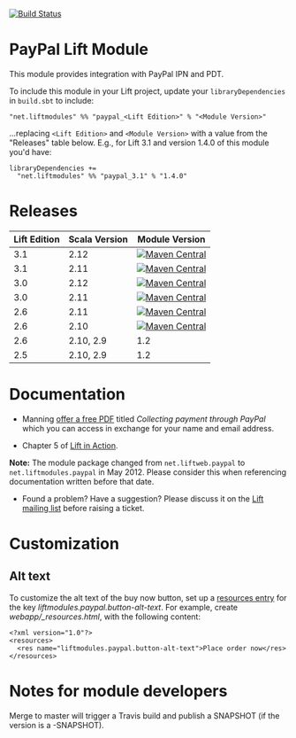 [![Build Status](https://travis-ci.org/liftmodules/paypal.svg?branch=master)](https://travis-ci.org/liftmodules/paypal)

PayPal Lift Module
==================

This module provides integration with PayPal IPN and PDT.

To include this module in your Lift project, update your `libraryDependencies` in `build.sbt` to include:


    "net.liftmodules" %% "paypal_<Lift Edition>" % "<Module Version>"

...replacing `<Lift Edition>` and `<Module Version>` with a value from the "Releases" table below.
E.g., for Lift 3.1 and version 1.4.0 of this module you'd have:


    libraryDependencies +=
      "net.liftmodules" %% "paypal_3.1" % "1.4.0"

Releases
========

| Lift Edition | Scala Version | Module Version |
|--------------|---------------|----------------|
| 3.1          | 2.12          | [![Maven Central](https://maven-badges.herokuapp.com/maven-central/net.liftmodules/paypal_3.1_2.12/badge.svg)](https://maven-badges.herokuapp.com/maven-central/net.liftmodules/paypal_3.1_2.12) |
| 3.1          | 2.11          | [![Maven Central](https://maven-badges.herokuapp.com/maven-central/net.liftmodules/paypal_3.1_2.11/badge.svg)](https://maven-badges.herokuapp.com/maven-central/net.liftmodules/paypal_3.1_2.11)  |
| 3.0          | 2.12    | [![Maven Central](https://maven-badges.herokuapp.com/maven-central/net.liftmodules/paypal_3.0_2.12/badge.svg)](https://maven-badges.herokuapp.com/maven-central/net.liftmodules/paypal_3.0_2.12) |
| 3.0          | 2.11    | [![Maven Central](https://maven-badges.herokuapp.com/maven-central/net.liftmodules/paypal_3.0_2.11/badge.svg)](https://maven-badges.herokuapp.com/maven-central/net.liftmodules/paypal_3.0_2.11) |
| 2.6          | 2.11          | [![Maven Central](https://maven-badges.herokuapp.com/maven-central/net.liftmodules/paypal_2.6_2.11/badge.svg)](https://maven-badges.herokuapp.com/maven-central/net.liftmodules/paypal_2.6_2.11) |
| 2.6          | 2.10          | [![Maven Central](https://maven-badges.herokuapp.com/maven-central/net.liftmodules/paypal_2.6_2.10/badge.svg)](https://maven-badges.herokuapp.com/maven-central/net.liftmodules/paypal_2.6_2.10) |
| 2.6          | 2.10, 2.9     | 1.2            |
| 2.5          | 2.10, 2.9     | 1.2            |


Documentation
=============

* Manning [offer a free PDF](http://www.manning.com/free/excerpt_perrett_a.html) titled _Collecting payment through PayPal_ which you can access in exchange for your name and email address.

* Chapter 5 of [Lift in Action](http://www.manning.com/perrett/).

**Note:** The module package changed from `net.liftweb.paypal` to `net.liftmodules.paypal` in May 2012.  Please consider this when referencing documentation written before that date.

* Found a problem?  Have a suggestion?  Please discuss it on the [Lift mailing list](https://groups.google.com/group/liftweb) before raising a ticket.


Customization
=============


Alt text
--------

To customize the alt text of the buy now button, set up a [resources entry](https://www.assembla.com/spaces/liftweb/wiki/Localization) for the key _liftmodules.paypal.button-alt-text_. For example, create _webapp/\_resources.html_, with the following content:

    <?xml version="1.0"?>
    <resources>
      <res name="liftmodules.paypal.button-alt-text">Place order now</res>
    </resources>


Notes for module developers
===========================

Merge to master will trigger a Travis build and publish a SNAPSHOT (if the version is a -SNAPSHOT).
